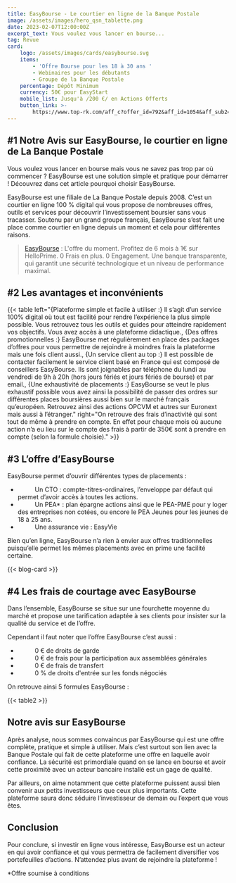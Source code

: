 ```yaml
---
title: EasyBourse - Le courtier en ligne de la Banque Postale
image: /assets/images/hero_qsn_tablette.png
date: 2023-02-07T12:00:00Z
excerpt_text: Vous voulez vous lancer en bourse...
tag: Revue
card:
    logo: /assets/images/cards/easybourse.svg
    items:
        - 'Offre Bourse pour les 18 à 30 ans '
        - Webinaires pour les débutants
        - Groupe de la Banque Postale
    percentage: Dépôt Minimum
    currency: 50€ pour EasyStart
    mobile_list: Jusqu'à /200 €/ en Actions Offerts
    button_link: >-
        https://www.top-rk.com/aff_c?offer_id=792&aff_id=1054&aff_sub2=article&aff_sub=
---
```

## \#1 Notre Avis sur EasyBourse, le courtier en ligne de La Banque Postale

Vous voulez vous lancer en bourse mais vous ne savez pas trop par où commencer ? EasyBourse est une solution simple et pratique pour démarrer ! Découvrez dans cet article pourquoi choisir EasyBourse.

EasyBourse est une filiale de La Banque Postale depuis 2008. C’est un courtier en ligne 100 % digital qui vous propose de nombreuses offres, outils et services pour découvrir l’investissement boursier sans vous tracasser. Soutenu par un grand groupe français, EasyBourse s’est fait une place comme courtier en ligne depuis un moment et cela pour différentes raisons.

> [EasyBourse](https://www.top-rk.com/aff_c?offer_id=792&amp;aff_id=1054&amp;aff_sub2=article&amp;aff_sub=) : L'offre du moment. Profitez de 6 mois à 1€ sur HelloPrime. 0 Frais en plus. 0 Engagement. Une banque transparente, qui garantit une sécurité technologique et un niveau de performance maximal.

## \#2 Les avantages et inconvénients

{{< table left="{Plateforme simple et facile à utiliser :} Il s’agit d’un service 100% digital où tout est facilité pour rendre l’expérience la plus simple possible. Vous retrouvez tous les outils et guides pour atteindre rapidement vos objectifs. Vous avez accès à une plateforme didactique., {Des offres promotionnelles :} EasyBourse met régulièrement en place des packages d’offres pour vous permettre de rejoindre à moindres frais la plateforme mais une fois client aussi., {Un service client au top :} Il est possible de contacter facilement le service client basé en France qui est composé de conseillers EasyBourse. Ils sont joignables par téléphone du lundi au vendredi de 9h à 20h (hors jours fériés et jours fériés de bourse) et par email., {Une exhaustivité de placements :} EasyBourse se veut le plus exhaustif possible vous avez ainsi la possibilité de passer des ordres sur différentes places boursières aussi bien sur le marché français qu’européen. Retrouvez ainsi des actions OPCVM et autres sur Euronext mais aussi à l’étranger." right="On retrouve des frais d’inactivité qui sont tout de même à prendre en compte. En effet pour chaque mois où aucune action n’a eu lieu sur le compte des frais à partir de 350€ sont à prendre en compte (selon la formule choisie)." >}}

## \#3 L’offre d’EasyBourse

EasyBourse permet d’ouvrir différentes types de placements :

* &nbsp; &nbsp;&nbsp;**&nbsp;**&nbsp;&nbsp; &nbsp; Un CTO : compte-titres-ordinaires, l’enveloppe par défaut qui permet d’avoir accès à toutes les actions.
* &nbsp; &nbsp;&nbsp;**&nbsp;**&nbsp;&nbsp; &nbsp; Un PEA\* : plan épargne actions ainsi que le PEA-PME pour y loger des entreprises non cotées, ou encore le PEA Jeunes pour les jeunes de 18 à 25 ans.
* &nbsp; &nbsp;&nbsp;**&nbsp;**&nbsp;&nbsp; &nbsp; Une assurance vie : EasyVie

Bien qu’en ligne, EasyBourse n’a rien à envier aux offres traditionnelles puisqu’elle permet les mêmes placements avec en prime une facilité certaine.

{{< blog-card >}}

## \#4 Les frais de courtage avec EasyBourse

Dans l’ensemble, EasyBourse se situe sur une fourchette moyenne du marché et propose une tarification adaptée à ses clients pour insister sur la qualité du service et de l’offre.

Cependant il faut noter que l’offre EasyBourse c’est aussi :

* &nbsp; &nbsp;&nbsp;**&nbsp;**&nbsp;&nbsp; &nbsp; 0 € de droits de garde
* &nbsp; &nbsp;&nbsp;**&nbsp;**&nbsp;&nbsp; &nbsp; 0 € de frais pour la participation aux assemblées générales
* &nbsp; &nbsp;&nbsp;**&nbsp;**&nbsp;&nbsp; &nbsp; 0 € de frais de transfert
* &nbsp; &nbsp;&nbsp;**&nbsp;**&nbsp;&nbsp; &nbsp; 0 % de droits d'entrée sur les fonds négociés

On retrouve ainsi 5 formules EasyBourse :

{{< table2 >}}

## Notre avis sur EasyBourse

Après analyse, nous sommes convaincus par EasyBourse qui est une offre complète, pratique et simple à utiliser. Mais c’est surtout son lien avec la Banque Postale qui fait de cette plateforme une offre en laquelle avoir confiance. La sécurité est primordiale quand on se lance en bourse et avoir cette proximité avec un acteur bancaire installé est un gage de qualité.

Par ailleurs, on aime notamment que cette plateforme puissent aussi bien convenir aux petits investisseurs que ceux plus importants. Cette plateforme saura donc séduire l’investisseur de demain ou l’expert que vous êtes.

## Conclusion

Pour conclure, si investir en ligne vous intéresse, EasyBourse est un acteur en qui avoir confiance et qui vous permettra de facilement diversifier vos portefeuilles d’actions. N’attendez plus avant de rejoindre la plateforme !

\*Offre soumise à conditions